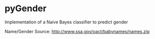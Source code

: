 # pyGender

Implementation of a Naive Bayes classifier to predict gender

Name/Gender Source:
http://www.ssa.gov/oact/babynames/names.zip

